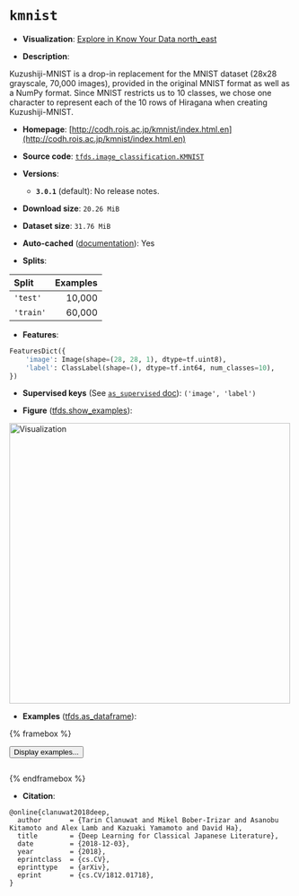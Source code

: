 <div itemscope itemtype="http://schema.org/Dataset">
  <div itemscope itemprop="includedInDataCatalog" itemtype="http://schema.org/DataCatalog">
    <meta itemprop="name" content="TensorFlow Datasets" />
  </div>
  <meta itemprop="name" content="kmnist" />
  <meta itemprop="description" content="Kuzushiji-MNIST is a drop-in replacement for the MNIST dataset (28x28 grayscale, 70,000 images), provided in the original MNIST format as well as a NumPy format. Since MNIST restricts us to 10 classes, we chose one character to represent each of the 10 rows of Hiragana when creating Kuzushiji-MNIST.&#10;&#10;To use this dataset:&#10;&#10;```python&#10;import tensorflow_datasets as tfds&#10;&#10;ds = tfds.load(&#x27;kmnist&#x27;, split=&#x27;train&#x27;)&#10;for ex in ds.take(4):&#10;  print(ex)&#10;```&#10;&#10;See [the guide](https://www.tensorflow.org/datasets/overview) for more&#10;informations on [tensorflow_datasets](https://www.tensorflow.org/datasets).&#10;&#10;&lt;img src=&quot;https://storage.googleapis.com/tfds-data/visualization/fig/kmnist-3.0.1.png&quot; alt=&quot;Visualization&quot; width=&quot;500px&quot;&gt;&#10;&#10;" />
  <meta itemprop="url" content="https://www.tensorflow.org/datasets/catalog/kmnist" />
  <meta itemprop="sameAs" content="http://codh.rois.ac.jp/kmnist/index.html.en" />
  <meta itemprop="citation" content="@online{clanuwat2018deep,&#10;  author       = {Tarin Clanuwat and Mikel Bober-Irizar and Asanobu Kitamoto and Alex Lamb and Kazuaki Yamamoto and David Ha},&#10;  title        = {Deep Learning for Classical Japanese Literature},&#10;  date         = {2018-12-03},&#10;  year         = {2018},&#10;  eprintclass  = {cs.CV},&#10;  eprinttype   = {arXiv},&#10;  eprint       = {cs.CV/1812.01718},&#10;}" />
</div>

# `kmnist`


*   **Visualization**:
    <a class="button button-with-icon" href="https://knowyourdata-tfds.withgoogle.com/#tab=STATS&dataset=kmnist">
    Explore in Know Your Data
    <span class="material-icons icon-after" aria-hidden="true"> north_east
    </span> </a>

*   **Description**:

Kuzushiji-MNIST is a drop-in replacement for the MNIST dataset (28x28 grayscale,
70,000 images), provided in the original MNIST format as well as a NumPy format.
Since MNIST restricts us to 10 classes, we chose one character to represent each
of the 10 rows of Hiragana when creating Kuzushiji-MNIST.

*   **Homepage**:
    [http://codh.rois.ac.jp/kmnist/index.html.en](http://codh.rois.ac.jp/kmnist/index.html.en)

*   **Source code**:
    [`tfds.image_classification.KMNIST`](https://github.com/tensorflow/datasets/tree/master/tensorflow_datasets/image_classification/mnist.py)

*   **Versions**:

    *   **`3.0.1`** (default): No release notes.

*   **Download size**: `20.26 MiB`

*   **Dataset size**: `31.76 MiB`

*   **Auto-cached**
    ([documentation](https://www.tensorflow.org/datasets/performances#auto-caching)):
    Yes

*   **Splits**:

Split     | Examples
:-------- | -------:
`'test'`  | 10,000
`'train'` | 60,000

*   **Features**:

```python
FeaturesDict({
    'image': Image(shape=(28, 28, 1), dtype=tf.uint8),
    'label': ClassLabel(shape=(), dtype=tf.int64, num_classes=10),
})
```

*   **Supervised keys** (See
    [`as_supervised` doc](https://www.tensorflow.org/datasets/api_docs/python/tfds/load#args)):
    `('image', 'label')`

*   **Figure**
    ([tfds.show_examples](https://www.tensorflow.org/datasets/api_docs/python/tfds/visualization/show_examples)):

<img src="https://storage.googleapis.com/tfds-data/visualization/fig/kmnist-3.0.1.png" alt="Visualization" width="500px">

*   **Examples**
    ([tfds.as_dataframe](https://www.tensorflow.org/datasets/api_docs/python/tfds/as_dataframe)):

<!-- mdformat off(HTML should not be auto-formatted) -->

{% framebox %}

<button id="displaydataframe">Display examples...</button>
<div id="dataframecontent" style="overflow-x:auto"></div>
<script>
const url = "https://storage.googleapis.com/tfds-data/visualization/dataframe/kmnist-3.0.1.html";
const dataButton = document.getElementById('displaydataframe');
dataButton.addEventListener('click', async () => {
  // Disable the button after clicking (dataframe loaded only once).
  dataButton.disabled = true;

  const contentPane = document.getElementById('dataframecontent');
  try {
    const response = await fetch(url);
    // Error response codes don't throw an error, so force an error to show
    // the error message.
    if (!response.ok) throw Error(response.statusText);

    const data = await response.text();
    contentPane.innerHTML = data;
  } catch (e) {
    contentPane.innerHTML =
        'Error loading examples. If the error persist, please open '
        + 'a new issue.';
  }
});
</script>

{% endframebox %}

<!-- mdformat on -->

*   **Citation**:

```
@online{clanuwat2018deep,
  author       = {Tarin Clanuwat and Mikel Bober-Irizar and Asanobu Kitamoto and Alex Lamb and Kazuaki Yamamoto and David Ha},
  title        = {Deep Learning for Classical Japanese Literature},
  date         = {2018-12-03},
  year         = {2018},
  eprintclass  = {cs.CV},
  eprinttype   = {arXiv},
  eprint       = {cs.CV/1812.01718},
}
```

